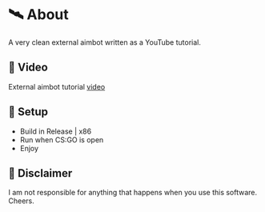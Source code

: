 # 🛰 About
A very clean external aimbot written as a YouTube tutorial.

## 🌠 Video
External aimbot tutorial [video](https://www.youtube.com/watch?v=TdrMj70fHNY&t=9s)

## 🌌 Setup
- Build in Release | x86
- Run when CS:GO is open
- Enjoy

## 🗿 Disclaimer
I am not responsible for anything that happens when you use this software. Cheers.
